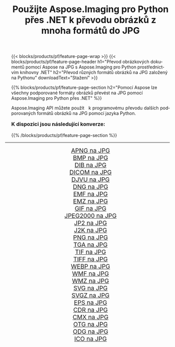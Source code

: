 ﻿---
title: Použijte Aspose.Imaging pro Python přes .NET k převodu obrázků z mnoha formátů do JPG 
weight: 3920
url: /cs/python-net/conversion/to/jpg/ 
lang: cs
langdirlevel: 2
locales: zh-hans,ja,it,ru,de,es,fr,nl,id,lt,pl,pt,vi,tr,ko,zh-hant,ar,hi,th,sv,cs,uk,he
description: Aspose.Imaging pro Python přes knihovnu .NET můžete použít k převodu z různých formátů do JPG
---

{{< blocks/products/pf/feature-page-wrap >}}
{{< blocks/products/pf/feature-page-header h1="Převod obrázkových dokumentů pomocí Aspose na JPG s Aspose.Imaging pro Python prostřednictvím knihovny .NET" h2="Převod různých formátů obrázků na JPG založený na Pythonu" downloadText="Stažení" >}}


{{% blocks/products/pf/feature-page-section  h2="Pomocí Aspose lze všechny podporované formáty obrázků převést na JPG pomocí Aspose.Imaging pro Python přes .NET" %}}
<p align=justify>Aspose.Imaging API můžete použít   k programovému převodu dalších podporovaných formátů obrázků na JPG pomocí jazyka Python.</p>
<h3 style="margin-top:16px;">
K dispozici jsou následující konverze:
</h3>
{{% /blocks/products/pf/feature-page-section %}}
<div class="container-fluid productfamilypage bg-gray">
    <div class="convertypes bg-gray agp-content section">
        <div class="container">
		<hr style="margin-left:-20px;"/>
		<div class="row other-converters" style="gap: 10px;font-size: 19px;text-align:center;">
		    <div class='col-md-3 other-converter remove-lp remove-rp'><a href="/imaging/cs/python-net/conversion/apng-to-jpg/" style="padding:15px;">APNG na JPG</a></div>
<div class='col-md-3 other-converter remove-lp remove-rp'><a href="/imaging/cs/python-net/conversion/bmp-to-jpg/" style="padding:15px;">BMP na JPG</a></div>
<div class='col-md-3 other-converter remove-lp remove-rp'><a href="/imaging/cs/python-net/conversion/dib-to-jpg/" style="padding:15px;">DIB na JPG</a></div>
<div class='col-md-3 other-converter remove-lp remove-rp'><a href="/imaging/cs/python-net/conversion/dicom-to-jpg/" style="padding:15px;">DICOM na JPG</a></div>
<div class='col-md-3 other-converter remove-lp remove-rp'><a href="/imaging/cs/python-net/conversion/djvu-to-jpg/" style="padding:15px;">DJVU na JPG</a></div>
<div class='col-md-3 other-converter remove-lp remove-rp'><a href="/imaging/cs/python-net/conversion/dng-to-jpg/" style="padding:15px;">DNG na JPG</a></div>
<div class='col-md-3 other-converter remove-lp remove-rp'><a href="/imaging/cs/python-net/conversion/emf-to-jpg/" style="padding:15px;">EMF na JPG</a></div>
<div class='col-md-3 other-converter remove-lp remove-rp'><a href="/imaging/cs/python-net/conversion/emz-to-jpg/" style="padding:15px;">EMZ na JPG</a></div>
<div class='col-md-3 other-converter remove-lp remove-rp'><a href="/imaging/cs/python-net/conversion/gif-to-jpg/" style="padding:15px;">GIF na JPG</a></div>
<div class='col-md-3 other-converter remove-lp remove-rp'><a href="/imaging/cs/python-net/conversion/jpeg2000-to-jpg/" style="padding:15px;">JPEG2000 na JPG</a></div>
<div class='col-md-3 other-converter remove-lp remove-rp'><a href="/imaging/cs/python-net/conversion/jp2-to-jpg/" style="padding:15px;">JP2 na JPG</a></div>
<div class='col-md-3 other-converter remove-lp remove-rp'><a href="/imaging/cs/python-net/conversion/j2k-to-jpg/" style="padding:15px;">J2K na JPG</a></div>
<div class='col-md-3 other-converter remove-lp remove-rp'><a href="/imaging/cs/python-net/conversion/png-to-jpg/" style="padding:15px;">PNG na JPG</a></div>
<div class='col-md-3 other-converter remove-lp remove-rp'><a href="/imaging/cs/python-net/conversion/tga-to-jpg/" style="padding:15px;">TGA na JPG</a></div>
<div class='col-md-3 other-converter remove-lp remove-rp'><a href="/imaging/cs/python-net/conversion/tif-to-jpg/" style="padding:15px;">TIF na JPG</a></div>
<div class='col-md-3 other-converter remove-lp remove-rp'><a href="/imaging/cs/python-net/conversion/tiff-to-jpg/" style="padding:15px;">TIFF na JPG</a></div>
<div class='col-md-3 other-converter remove-lp remove-rp'><a href="/imaging/cs/python-net/conversion/webp-to-jpg/" style="padding:15px;">WEBP na JPG</a></div>
<div class='col-md-3 other-converter remove-lp remove-rp'><a href="/imaging/cs/python-net/conversion/wmf-to-jpg/" style="padding:15px;">WMF na JPG</a></div>
<div class='col-md-3 other-converter remove-lp remove-rp'><a href="/imaging/cs/python-net/conversion/wmz-to-jpg/" style="padding:15px;">WMZ na JPG</a></div>
<div class='col-md-3 other-converter remove-lp remove-rp'><a href="/imaging/cs/python-net/conversion/svg-to-jpg/" style="padding:15px;">SVG na JPG</a></div>
<div class='col-md-3 other-converter remove-lp remove-rp'><a href="/imaging/cs/python-net/conversion/svgz-to-jpg/" style="padding:15px;">SVGZ na JPG</a></div>
<div class='col-md-3 other-converter remove-lp remove-rp'><a href="/imaging/cs/python-net/conversion/eps-to-jpg/" style="padding:15px;">EPS na JPG</a></div>
<div class='col-md-3 other-converter remove-lp remove-rp'><a href="/imaging/cs/python-net/conversion/cdr-to-jpg/" style="padding:15px;">CDR na JPG</a></div>
<div class='col-md-3 other-converter remove-lp remove-rp'><a href="/imaging/cs/python-net/conversion/cmx-to-jpg/" style="padding:15px;">CMX na JPG</a></div>
<div class='col-md-3 other-converter remove-lp remove-rp'><a href="/imaging/cs/python-net/conversion/otg-to-jpg/" style="padding:15px;">OTG na JPG</a></div>
<div class='col-md-3 other-converter remove-lp remove-rp'><a href="/imaging/cs/python-net/conversion/odg-to-jpg/" style="padding:15px;">ODG na JPG</a></div>
<div class='col-md-3 other-converter remove-lp remove-rp'><a href="/imaging/cs/python-net/conversion/ico-to-jpg/" style="padding:15px;">ICO na JPG</a></div>
                </div>
        </div>
    </div>
</div>
<br/>

